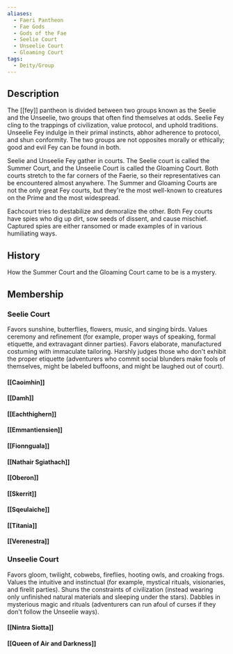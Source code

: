 ```yaml
---
aliases:
  - Faeri Pantheon
  - Fae Gods
  - Gods of the Fae
  - Seelie Court
  - Unseelie Court
  - Gloaming Court
tags:
  - Deity/Group
---
```

## Description
The [[fey]] pantheon is divided between two groups known as the Seelie and the Unseelie, two groups that often find themselves at odds. Seelie Fey cling to the trappings of civilization, value protocol, and uphold traditions. Unseelie Fey indulge in their primal instincts, abhor adherence to protocol, and shun conformity. The two groups are not opposites morally or ethically; good and evil Fey can be found in both.

Seelie and Unseelie Fey gather in courts. The Seelie court is called the Summer Court, and the Unseelie Court is called the Gloaming Court. Both courts stretch to the far corners of the Faerie, so their representatives can be encountered almost anywhere. The Summer and Gloaming Courts are not the only great Fey courts, but they're the most well-known to creatures on the Prime and the most widespread.

Eachcourt tries to destabilize and demoralize the other. Both Fey courts have spies who dig up dirt, sow seeds of dissent, and cause mischief. Captured spies are either ransomed or made examples of in various humiliating ways.
## History
How the Summer Court and the Gloaming Court came to be is a mystery.
## Membership
### Seelie Court
Favors sunshine, butterflies, flowers, music, and singing birds. Values ceremony and refinement (for example, proper ways of speaking, formal etiquette, and extravagant dinner parties). Favors elaborate, manufactured costuming with immaculate tailoring. Harshly judges those who don't exhibit the proper etiquette (adventurers who commit social blunders make fools of themselves, might be labeled buffoons, and might be laughed out of court).
#### [[Caoimhin]]
#### [[Damh]]
#### [[Eachthighern]]
#### [[Emmantiensien]]
#### [[Fionnguala]]
#### [[Nathair Sgiathach]]
#### [[Oberon]]
#### [[Skerrit]]
#### [[Sqeulaiche]]
#### [[Titania]]
#### [[Verenestra]]
### Unseelie Court
Favors gloom, twilight, cobwebs, fireflies, hooting owls, and croaking frogs. Values the intuitive and instinctual (for example, mystical rituals, visionaries, and firelit parties). Shuns the constraints of civilization (instead wearing only unfinished natural materials and sleeping under the stars). Dabbles in mysterious magic and rituals (adventurers can run afoul of curses if they don't follow the Unseelie ways).
#### [[Nintra Siotta]]
#### [[Queen of Air and Darkness]]